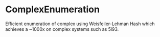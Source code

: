 # ComplexEnumeration
Efficient enumeration of complex using Weisfeiler-Lehman Hash which achieves a ~1000x on complex systems such as 5l93.
